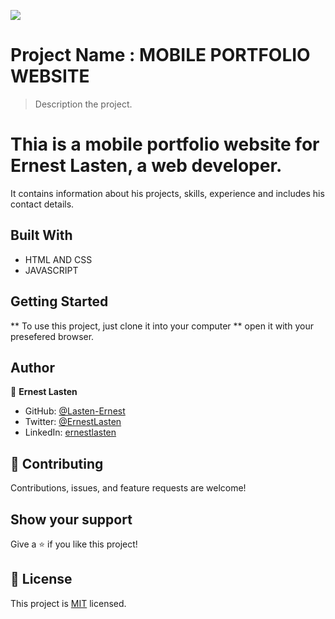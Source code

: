 ![](https://img.shields.io/badge/Microverse-blueviolet)

# Project Name : MOBILE PORTFOLIO WEBSITE

> Description the project.
# Thia is a mobile portfolio website for Ernest Lasten, a web developer.
It contains information about his projects, skills, experience and includes his contact details. 


## Built With

- HTML AND CSS
- JAVASCRIPT



## Getting Started

** To use this project, just clone it into your computer
** open it with your presefered browser.


## Author

👤 **Ernest Lasten**

- GitHub: [@Lasten-Ernest](https://github.com/Lasten-Ernest)
- Twitter: [@ErnestLasten](https://twitter.com/ErnestLasten)
- LinkedIn: [ernestlasten](https://linkedin.com/in/ernestlasten)


## 🤝 Contributing

Contributions, issues, and feature requests are welcome!

## Show your support

Give a ⭐️ if you like this project!


## 📝 License

This project is [MIT](./MIT.md) licensed.
